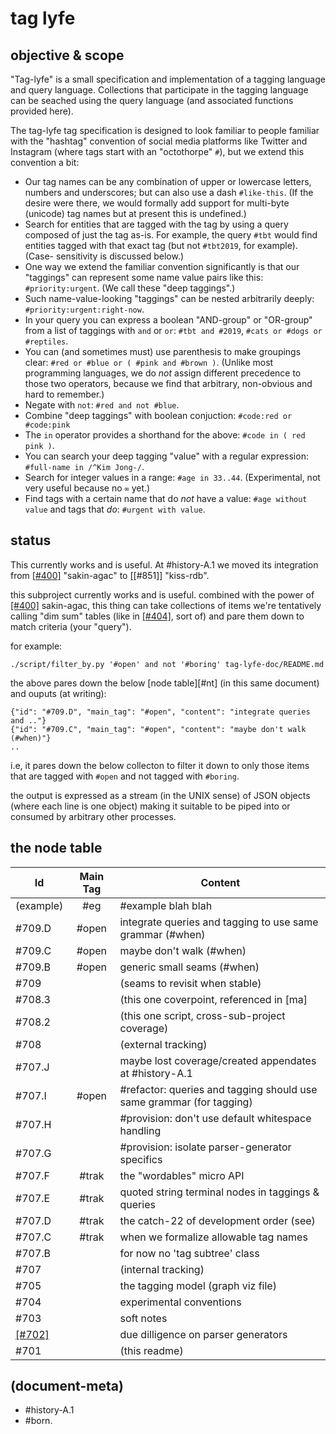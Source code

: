# tag lyfe

## objective & scope

"Tag-lyfe" is a small specification and implementation of a tagging language
and query language. Collections that participate in the tagging language can
be seached using the query language (and associated functions provided here).

The tag-lyfe tag specification is designed to look familiar to people familiar
with the "hashtag" convention of social media platforms like Twitter and
Instagram (where tags start with an "octothorpe" `#`), but we extend this
convention a bit:

* Our tag names can be any combination of upper or lowercase letters, numbers
  and underscores; but can also use a dash `#like-this`. (If the desire were
  there, we would formally add support for multi-byte (unicode) tag names but
  at present this is undefined.)
* Search for entities that are tagged with the tag by using a query composed
  of just the tag as-is. For example, the query `#tbt` would find entities
  tagged with that exact tag (but not `#tbt2019`, for example). (Case-
  sensitivity is discussed below.)
* One way we extend the familiar convention significantly is that our
  "taggings" can represent some name value pairs like this: `#priority:urgent`.
  (We call these "deep taggings".)
* Such name-value-looking "taggings" can be nested arbitrarily deeply:
  `#priority:urgent:right-now`.
* In your query you can express a boolean "AND-group" or "OR-group" from a list
  of taggings with `and` or `or`: `#tbt and #2019`, `#cats or #dogs or #reptiles`.
* You can (and sometimes must) use parenthesis to make groupings clear:
  `#red or #blue or ( #pink and #brown )`. (Unlike most programming languages,
  we do *not* assign different precedence to those two operators, because we
  find that arbitrary, non-obvious and hard to remember.)
* Negate with `not`: `#red and not #blue`.
* Combine "deep taggings" with boolean conjuction: `#code:red or #code:pink`
* The `in` operator provides a shorthand for the above:
  `#code in ( red pink )`.
* You can search your deep tagging "value" with a regular expression:
  `#full-name in /^Kim Jong-/`.
* Search for integer values in a range: `#age in 33..44`. (Experimental,
  not very useful because no `∞` yet.)
* Find tags with a certain name that do *not* have a value:
 `#age without value` and tags that *do*: `#urgent with value`.




## <a name=status></a>status

This currently works and is useful. At #history-A.1 we moved its integration
from [\[#400\]] "sakin-agac" to [\[#851\]] "kiss-rdb".



this subproject currently works and is useful. combined with the power of
[\[#400\]] sakin-agac, this thing can take collections of items we're
tentatively calling "dim sum" tables (like in [\[#404\]], sort of) and pare
them down to match criteria (your "query").


for example:


    ./script/filter_by.py '#open' and not '#boring' tag-lyfe-doc/README.md


the above pares down the below [node table][#nt] (in this same document)
and ouputs (at writing):

    {"id": "#709.D", "main_tag": "#open", "content": "integrate queries and .."}
    {"id": "#709.C", "main_tag": "#open", "content": "maybe don't walk (#when)"}
    ..

i.e, it pares down the below collecton to filter it down to only those items
that are tagged with `#open` and not tagged with `#boring`.

the output is expressed as a stream (in the UNIX sense) of JSON objects
(where each line is one object) making it suitable to be piped into or
consumed by arbitrary other processes.




## <a name=nt></a>the node table

|Id                         | Main Tag | Content |
|---------------------------|:-----:|-----------------------------------------|
|                 (example) | #eg   | #example blah blah
|                   #709.D  | #open | integrate queries and tagging to use same grammar (#when)
|                   #709.C  | #open | maybe don't walk (#when)
|                   #709.B  | #open | generic small seams (#when)
|                   #709    |       | (seams to revisit when stable)
|                   #708.3  |       | (this one coverpoint, referenced in [ma]
|                   #708.2  |       | (this one script, cross-sub-project coverage)
|                   #708    |       | (external tracking)
|                   #707.J  |       | maybe lost coverage/created appendates at #history-A.1
|                   #707.I  | #open | #refactor: queries and tagging should use same grammar (for tagging)
|                   #707.H  |       | #provision: don't use default whitespace handling
|                   #707.G  |       | #provision: isolate parser-generator specifics
|                   #707.F  | #trak | the "wordables" micro API
|                   #707.E  | #trak | quoted string terminal nodes in taggings & queries
|                   #707.D  | #trak | the catch-22 of development order (see)
|                   #707.C  | #trak | when we formalize allowable tag names
|                   #707.B  |       | for now no 'tag subtree' class
|                   #707    |       | (internal tracking)
|                   #705    |       | the tagging model (graph viz file)
|                   #704    |       | experimental conventions
|                   #703    |       | soft notes
|                [\[#702\]] |       | due dilligence on parser generators
|                   #701    |       | (this readme)




[\[#702\]]: 002-parser-generators-dilligence.md
[\[#404\]]: ../sakin-agac-doc/404-wiki-app-dim-sum.md
[\[#400\]]: ../sakin-agac-doc/README.md




## (document-meta)

  - #history-A.1
  - #born.
